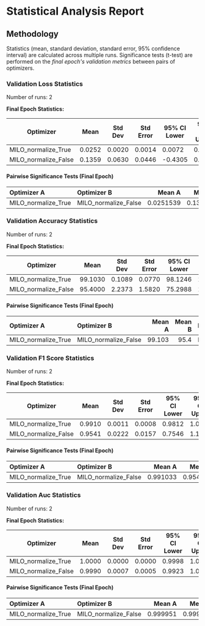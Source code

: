 # Statistical Analysis Report

## Methodology

Statistics (mean, standard deviation, standard error, 95% confidence interval) are calculated across multiple runs.
Significance tests (t-test) are performed on the *final epoch's validation metrics* between pairs of optimizers.

### Validation Loss Statistics

Number of runs: 2

**Final Epoch Statistics:**

| Optimizer | Mean | Std Dev | Std Error | 95% CI Lower | 95% CI Upper |
|-----------|------|---------|-----------|--------------|--------------|
| MILO_normalize_True | 0.0252 | 0.0020 | 0.0014 | 0.0072 | 0.0432 |
| MILO_normalize_False | 0.1359 | 0.0630 | 0.0446 | -0.4305 | 0.7024 |

#### Pairwise Significance Tests (Final Epoch)

| Optimizer A         | Optimizer B          |    Mean A |   Mean B | Better              |   p-value | Significant   | Metric                |
|:--------------------|:---------------------|----------:|---------:|:--------------------|----------:|:--------------|:----------------------|
| MILO_normalize_True | MILO_normalize_False | 0.0251539 | 0.135944 | MILO_normalize_True |  0.243257 |               | final_validation_loss |

### Validation Accuracy Statistics

Number of runs: 2

**Final Epoch Statistics:**

| Optimizer | Mean | Std Dev | Std Error | 95% CI Lower | 95% CI Upper |
|-----------|------|---------|-----------|--------------|--------------|
| MILO_normalize_True | 99.1030 | 0.1089 | 0.0770 | 98.1246 | 100.0814 |
| MILO_normalize_False | 95.4000 | 2.2373 | 1.5820 | 75.2988 | 115.5012 |

#### Pairwise Significance Tests (Final Epoch)

| Optimizer A         | Optimizer B          |   Mean A |   Mean B | Better              |   p-value | Significant   | Metric                    |
|:--------------------|:---------------------|---------:|---------:|:--------------------|----------:|:--------------|:--------------------------|
| MILO_normalize_True | MILO_normalize_False |   99.103 |     95.4 | MILO_normalize_True |  0.256367 |               | final_validation_accuracy |

### Validation F1 Score Statistics

Number of runs: 2

**Final Epoch Statistics:**

| Optimizer | Mean | Std Dev | Std Error | 95% CI Lower | 95% CI Upper |
|-----------|------|---------|-----------|--------------|--------------|
| MILO_normalize_True | 0.9910 | 0.0011 | 0.0008 | 0.9812 | 1.0008 |
| MILO_normalize_False | 0.9541 | 0.0222 | 0.0157 | 0.7546 | 1.1537 |

#### Pairwise Significance Tests (Final Epoch)

| Optimizer A         | Optimizer B          |   Mean A |   Mean B | Better              |   p-value | Significant   | Metric                    |
|:--------------------|:---------------------|---------:|---------:|:--------------------|----------:|:--------------|:--------------------------|
| MILO_normalize_True | MILO_normalize_False | 0.991033 | 0.954149 | MILO_normalize_True |  0.255571 |               | final_validation_f1_score |

### Validation Auc Statistics

Number of runs: 2

**Final Epoch Statistics:**

| Optimizer | Mean | Std Dev | Std Error | 95% CI Lower | 95% CI Upper |
|-----------|------|---------|-----------|--------------|--------------|
| MILO_normalize_True | 1.0000 | 0.0000 | 0.0000 | 0.9998 | 1.0001 |
| MILO_normalize_False | 0.9990 | 0.0007 | 0.0005 | 0.9923 | 1.0057 |

#### Pairwise Significance Tests (Final Epoch)

| Optimizer A         | Optimizer B          |   Mean A |   Mean B | Better              |   p-value | Significant   | Metric               |
|:--------------------|:---------------------|---------:|---------:|:--------------------|----------:|:--------------|:---------------------|
| MILO_normalize_True | MILO_normalize_False | 0.999951 | 0.999001 | MILO_normalize_True |  0.321432 |               | final_validation_auc |

